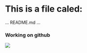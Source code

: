 # This is a file caled:

...
README.md
...


### Working on github
![](https://orig00.deviantart.net/ffe4/f/2012/264/f/1/charmander_pixel_art_by_worjackie-d5fgm9d.png)